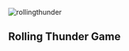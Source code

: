 ![rollingthunder](https://user-images.githubusercontent.com/60772164/133452629-064e2cf8-738b-48e2-aab2-8086e91a2481.png)
## Rolling Thunder Game
